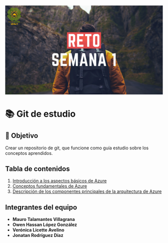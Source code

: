 ![Image text](https://github.com/MauroTalamantes/Innovaccion_virtual_Azure/blob/dc1a5c0bd452e5781b7c5ccab606b4320cea6660/Imagenes/BannerInicio.png)
# 📚 Git de estudio
## 🔎 Objetivo
Crear un repositorio de git, que funcione como guía estudio sobre los conceptos aprendidos.
## Tabla de contenidos
1. [Introducción a los aspectos básicos de Azure](https://example.com)
2. [Conceptos fundamentales de Azure](https://example.com)
3. [Descripción de los componentes principales de la arquitectura de Azure](https://example.com)
## Integrantes del equipo
- **Mauro Talamantes Villagrana**
- **Owen Hassan López González**
- **Verónica Licette Avelino**
- **Jonatan Rodríguez Díaz**

